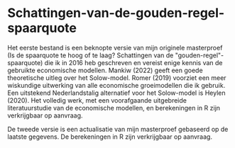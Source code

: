 # Schattingen-van-de-gouden-regel-spaarquote
Het eerste bestand is een beknopte versie van mijn originele masterproef (Is de spaarquote te hoog of te laag? Schattingen van de "gouden-regel"-spaarquote) die ik in 2016 heb geschreven en vereist enige kennis van de gebruikte economische modellen. Mankiw (2022) geeft een goede theoretische uitleg over het Solow-model. Romer (2019) voorziet een meer wiskundige uitwerking van alle economische groeimodellen die ik gebruik. Een uitstekend Nederlandstalig alternatief voor het Solow-model is Heylen (2020).
Het volledig werk, met een voorafgaande uitgebreide literatuurstudie van de economische modellen, en berekeningen in R zijn verkrijgbaar op aanvraag.

De tweede versie is een actualisatie van mijn masterproef gebaseerd op de laatste gegevens. De berekeningen in R zijn verkrijgbaar op aanvraag.
